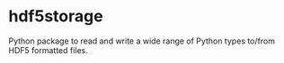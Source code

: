 hdf5storage
===========

Python package to read and write a wide range of Python types to/from HDF5 formatted files.
